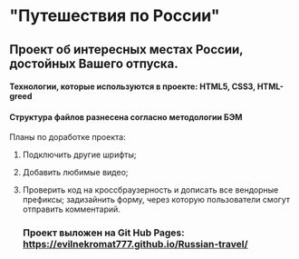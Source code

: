 # "Путешествия по России"

## Проект об интересных местах России, достойных Вашего отпуска.

#### Технологии, которые используются в проекте: HTML5, CSS3, HTML-greed
#### Структура файлов разнесена согласно методологии БЭМ

Планы по доработке проекта:

1. Подключить другие шрифты;
2. Добавить любимые видео;
3. Проверить код на кроссбраузерность и дописать все вендорные префиксы;
   задизайнить форму, через которую пользователи смогут отправить комментарий.

   ### Проект выложен на Git Hub Pages: https://evilnekromat777.github.io/Russian-travel/
